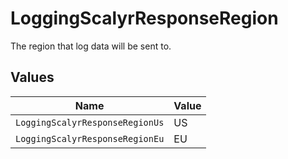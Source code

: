 # LoggingScalyrResponseRegion

The region that log data will be sent to.


## Values

| Name                            | Value                           |
| ------------------------------- | ------------------------------- |
| `LoggingScalyrResponseRegionUs` | US                              |
| `LoggingScalyrResponseRegionEu` | EU                              |